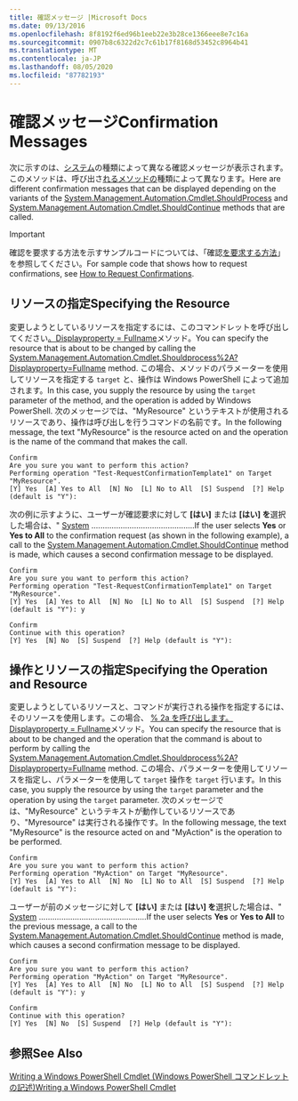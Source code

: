 ```yaml
---
title: 確認メッセージ |Microsoft Docs
ms.date: 09/13/2016
ms.openlocfilehash: 8f8192f6ed96b1eeb22e3b28ce1366eee8e7c16a
ms.sourcegitcommit: 0907b8c6322d2c7c61b17f8168d53452c8964b41
ms.translationtype: MT
ms.contentlocale: ja-JP
ms.lasthandoff: 08/05/2020
ms.locfileid: "87782193"
---
```

# <a name="confirmation-messages"></a><span data-ttu-id="ff191-102">確認メッセージ</span><span class="sxs-lookup"><span data-stu-id="ff191-102">Confirmation Messages</span></span>

<span data-ttu-id="ff191-103">次に示すのは、[システム](/dotnet/api/System.Management.Automation.Cmdlet.ShouldProcess)の種類によって異なる確認メッセージが表示されます。このメソッドは、呼び出さ[れるメソッドの](/dotnet/api/System.Management.Automation.Cmdlet.ShouldContinue)種類によって異なります。</span><span class="sxs-lookup"><span data-stu-id="ff191-103">Here are different confirmation messages that can be displayed depending on the variants of the [System.Management.Automation.Cmdlet.ShouldProcess](/dotnet/api/System.Management.Automation.Cmdlet.ShouldProcess) and [System.Management.Automation.Cmdlet.ShouldContinue](/dotnet/api/System.Management.Automation.Cmdlet.ShouldContinue) methods that are called.</span></span>

> [!IMPORTANT]
> <span data-ttu-id="ff191-104">確認を要求する方法を示すサンプルコードについては、「確認[を要求する方法](./how-to-request-confirmations.md)」を参照してください。</span><span class="sxs-lookup"><span data-stu-id="ff191-104">For sample code that shows how to request confirmations, see [How to Request Confirmations](./how-to-request-confirmations.md).</span></span>

## <a name="specifying-the-resource"></a><span data-ttu-id="ff191-105">リソースの指定</span><span class="sxs-lookup"><span data-stu-id="ff191-105">Specifying the Resource</span></span>

<span data-ttu-id="ff191-106">変更しようとしているリソースを指定するには、このコマンドレットを呼び出してください[。Displayproperty = Fullname](/dotnet/api/System.Management.Automation.Cmdlet.ShouldProcess?view=powershellsdk-1.1.0)メソッド。</span><span class="sxs-lookup"><span data-stu-id="ff191-106">You can specify the resource that is about to be changed by calling the [System.Management.Automation.Cmdlet.Shouldprocess%2A?Displayproperty=Fullname](/dotnet/api/System.Management.Automation.Cmdlet.ShouldProcess?view=powershellsdk-1.1.0) method.</span></span> <span data-ttu-id="ff191-107">この場合、メソッドのパラメーターを使用してリソースを指定する `target` と、操作は Windows PowerShell によって追加されます。</span><span class="sxs-lookup"><span data-stu-id="ff191-107">In this case, you supply the resource by using the `target` parameter of the method, and the operation is added by Windows PowerShell.</span></span> <span data-ttu-id="ff191-108">次のメッセージでは、"MyResource" というテキストが使用されるリソースであり、操作は呼び出しを行うコマンドの名前です。</span><span class="sxs-lookup"><span data-stu-id="ff191-108">In the following message, the text "MyResource" is the resource acted on and the operation is the name of the command that makes the call.</span></span>

```output
Confirm
Are you sure you want to perform this action?
Performing operation "Test-RequestConfirmationTemplate1" on Target "MyResource".
[Y] Yes  [A] Yes to All  [N] No  [L] No to All  [S] Suspend  [?] Help (default is "Y"):
```

<span data-ttu-id="ff191-109">次の例に示すように、ユーザーが確認要求に対して **[はい]** または **[はい] を**選択した場合は、" [System](/dotnet/api/System.Management.Automation.Cmdlet.ShouldContinue) ..............................................</span><span class="sxs-lookup"><span data-stu-id="ff191-109">If the user selects **Yes** or **Yes to All** to the confirmation request (as shown in the following example), a call to the [System.Management.Automation.Cmdlet.ShouldContinue](/dotnet/api/System.Management.Automation.Cmdlet.ShouldContinue) method is made, which causes a second confirmation message to be displayed.</span></span>

```output
Confirm
Are you sure you want to perform this action?
Performing operation "Test-RequestConfirmationTemplate1" on Target "MyResource".
[Y] Yes  [A] Yes to All  [N] No  [L] No to All  [S] Suspend  [?] Help (default is "Y"): y

Confirm
Continue with this operation?
[Y] Yes  [N] No  [S] Suspend  [?] Help (default is "Y"):
```

## <a name="specifying-the-operation-and-resource"></a><span data-ttu-id="ff191-110">操作とリソースの指定</span><span class="sxs-lookup"><span data-stu-id="ff191-110">Specifying the Operation and Resource</span></span>

<span data-ttu-id="ff191-111">変更しようとしているリソースと、コマンドが実行される操作を指定するには、そのリソースを使用します。この場合、 [% 2a を呼び出します。Displayproperty = Fullname](/dotnet/api/System.Management.Automation.Cmdlet.ShouldProcess?view=powershellsdk-1.1.0)メソッド。</span><span class="sxs-lookup"><span data-stu-id="ff191-111">You can specify the resource that is about to be changed and the operation that the command is about to perform by calling the [System.Management.Automation.Cmdlet.Shouldprocess%2A?Displayproperty=Fullname](/dotnet/api/System.Management.Automation.Cmdlet.ShouldProcess?view=powershellsdk-1.1.0) method.</span></span> <span data-ttu-id="ff191-112">この場合、パラメーターを使用してリソースを指定し、パラメーターを使用して `target` 操作を `target` 行います。</span><span class="sxs-lookup"><span data-stu-id="ff191-112">In this case, you supply the resource by using the `target` parameter and the operation by using the `target` parameter.</span></span> <span data-ttu-id="ff191-113">次のメッセージでは、"MyResource" というテキストが動作しているリソースであり、"Myresource" は実行される操作です。</span><span class="sxs-lookup"><span data-stu-id="ff191-113">In the following message, the text "MyResource" is the resource acted on and "MyAction" is the operation to be performed.</span></span>

```output
Confirm
Are you sure you want to perform this action?
Performing operation "MyAction" on Target "MyResource".
[Y] Yes  [A] Yes to All  [N] No  [L] No to All  [S] Suspend  [?] Help (default is "Y"):
```

<span data-ttu-id="ff191-114">ユーザーが前のメッセージに対して **[はい]** または **[はい] を**選択した場合は、" [System](/dotnet/api/System.Management.Automation.Cmdlet.ShouldContinue) ................................................</span><span class="sxs-lookup"><span data-stu-id="ff191-114">If the user selects **Yes** or **Yes to All** to the previous message, a call to the [System.Management.Automation.Cmdlet.ShouldContinue](/dotnet/api/System.Management.Automation.Cmdlet.ShouldContinue) method is made, which causes a second confirmation message to be displayed.</span></span>

```output
Confirm
Are you sure you want to perform this action?
Performing operation "MyAction" on Target "MyResource".
[Y] Yes  [A] Yes to All  [N] No  [L] No to All  [S] Suspend  [?] Help (default is "Y"): y

Confirm
Continue with this operation?
[Y] Yes  [N] No  [S] Suspend  [?] Help (default is "Y"):
```

## <a name="see-also"></a><span data-ttu-id="ff191-115">参照</span><span class="sxs-lookup"><span data-stu-id="ff191-115">See Also</span></span>

[<span data-ttu-id="ff191-116">Writing a Windows PowerShell Cmdlet (Windows PowerShell コマンドレットの記述)</span><span class="sxs-lookup"><span data-stu-id="ff191-116">Writing a Windows PowerShell Cmdlet</span></span>](./writing-a-windows-powershell-cmdlet.md)
